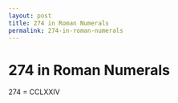 ```yaml
---
layout: post
title: 274 in Roman Numerals
permalink: 274-in-roman-numerals
---
```


# 274 in Roman Numerals

274 = CCLXXIV
